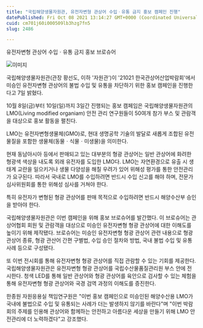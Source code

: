 ```yaml
---
title: "국립해양생물자원관, 유전자변형 관상어 수입ㆍ유통 금지 홍보 캠페인 진행"
datePublished: Fri Oct 08 2021 13:14:27 GMT+0000 (Coordinated Universal Time)
cuid: cm701j60i000509lb3hzg7fn5
slug: 2486

---
```



유전자변형 관상어 수입ㆍ유통 금지 홍보 브로슈어

![이미지](https://cdn.hashnode.com/res/hashnode/image/upload/v1739251658590/1b4dcd87-3904-4d41-b9f9-8060f943451e.png)

국립해양생물자원관(관장 황선도, 이하 '자원관')이 '21021 한국관상어산업박람회'에서 미승인 유전자변형 관상어의 불법 수입 및 유통을 차단하기 위한 홍보 캠페인을 진행한다고 7일 밝혔다.

10월 8일(금)부터 10일(일)까지 3일간 진행되는 홍보 캠페임은 국립해양생물자원관의 LMO(Living modified organiam) 안전 관리 연구원들이 50여개 참가 부스 및 관람객을 대상으로 홍보 활동을 펼친다.

LMO는 유전자변형생물체(GMO)로, 현대 생명공학 기술의 발달로 새롭게 조합된 유전 물질을 포함한 생물체(동물ㆍ식물ㆍ미생물)을 의미한다.

현재 동남아시아 등에서 판매되고 있는 대부분의 형광 관상어는 일반 관상어에 화려한 형광색 색상을 내도록 외래 유전자를 도입한 LMO다. LMO는 자연환경으로 유출 시 생태계 교란을 일으키거나 생물 다양성을 해칠 우려가 있어 위해성 평가를 통한 안전관리가 요구된다. 따라서 국내로 LMO를 수입하려면 반드시 수입 신고를 해야 하며, 전문가심사위원회를 통한 위해성 심사를 거쳐야 한다.

특히 유전자가 변형된 형광 관상어를 판매 목적으로 수입하려면 반드시 해양수산부 승인을 받아야 한다.

국립해양생물자원관은 이번 캠페인을 위해 홍보 브로슈어를 발간했다. 이 브로슈어는 관상어협회 회원 및 관람객을 대상으로 미승인 유전자변형 형광 관상어에 대한 이해도를 높이기 위해 제작됐다. 브로슈어는 미승인 유전자변형 형광 관상어 관련 내용으로 형광 관상어 종류, 형광 관산어 간편 구별법, 수입 승인 절차와 방법, 국내 불법 수입 및 유통 사례 등으로 구성됐다.

또 이번 전시회를 통해 유전자변형 형광 관상어를 직접 관람할 수 있는 기회를 제공한다. 국립해양생물자원관은 유전자변형 형광 관상어를 국립수산물품질관리원 부스 안에 전시한다. 청색 LED를 통해 일반 관상어와 형광 관상어를 육안으로 검사할 수 있는 체험을 통해 유전자변형 형광 관상어와 국경 검역 과정의 이해도를 증진한다.

한종원 자원응용실 책임연구원은 "이번 홍보 캠페인으로 미승인된 해양수산용 LMO가 국내에 불법으로 수입 및 유통되는 사례가 더는 발생하지 않기를 바란다"며 "이번 박람회의 주제를 인용해 관상어와 함께하는 안전하고 아름다운 세상을 만들기 위해 LMO 안전관리에 더 노력하겠다"고 강조했다.